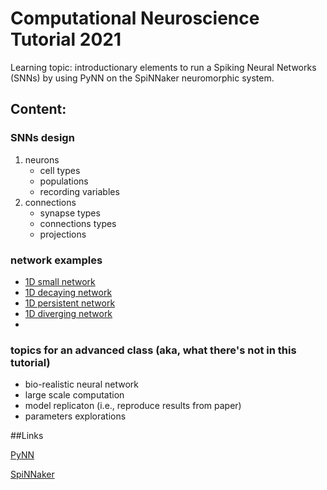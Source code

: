 # Computational Neuroscience Tutorial 2021

Learning topic: introductionary elements to run a Spiking Neural Networks (SNNs) by using PyNN on the SpiNNaker neuromorphic system.

## Content:

### SNNs design
1. neurons
    - cell types
    - populations
    - recording variables
1. connections
    - synapse types
    - connections types
    - projections

### network examples
- [1D small network](eg_1D_small-network.ipynb)
- [1D decaying network](eg_1D_decaying-network.ipynb)
- [1D persistent network](eg_1D_persistent-network.ipynb)
- [1D diverging network](eg_1D_diverging-network.ipynb)
-     
### topics for an advanced class (aka, what there's not in this tutorial)
- bio-realistic neural network 
- large scale computation
- model replicaton (i.e., reproduce results from paper)
- parameters explorations

##Links

[PyNN](http://neuralensemble.org/docs/PyNN/index.html)

[SpiNNaker](http://apt.cs.manchester.ac.uk/projects/SpiNNaker/)
